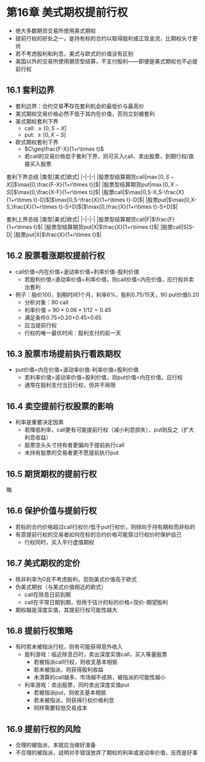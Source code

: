 # 第16章 美式期权提前行权

* 绝大多数期货交易所使用美式期权
* 提前行权的好处之一，是持有标的合约以取得股利或正现金流，比期权头寸更优
* 若不考虑股利和利息，美式与欧式的价值没有区别
* 美国以外的交易所使用期货型结算，不支付股利——即便是美式期权也不必提前行权

## 16.1 套利边界

* 套利边界：合约交易**不**存在套利机会的最低价与最高价
* 美式期权交易价格必然不低于其内在价值，否则立刻被套利
* 美式期权套利下界
  * call: $\geq [0, S-X]$
  * put: $\geq [0, X-S]$
* 欧式期权套利下界
  * $C\geq\frac{F-X}{1+r\times t}$
  * 若call的交易价格低于套利下界，则可买入call、卖出股票，到期行权/直接买入股票

套利下界总结
|类型|美式|欧式|
|-|-|-|
|股票型结算期货call|$\max[0,S-X]$|$\max[0,\frac{F-X}{1+r\times t}]$|
|股票型结算期货put|$\max[0,X-S]$|$\max[0,\frac{X-F}{1+r\times t}]$|
|股票call|$\max[0,S-X,S-\frac{X}{1+r\times t}-D]$|$\max[0,S-\frac{X}{1+r\times t}-D]$|
|股票put|$\max[0,X-S,\frac{X}{1+r\times t}-S+D]$|$\max[0,\frac{X}{1+r\times t}-S+D]$|

套利上界总结
|类型|美式|欧式|
|-|-|-|
|股票型结算期货call|F|$\frac{F}{1+r\times t}$|
|股票型结算期货put|X|$\frac{X}{1+r\times t}$|
|股票call|S|S-D|
|股票put|X|$\frac{X}{1+r\times t}$|

## 16.2 股票看涨期权提前行权

* call价值=内在价值+波动率价值+利率价值-股利价值
  * 若股利价值>波动率价值+利率价值，则call价值<内在价值，应行权并卖出套利
* 例子：股价100，到期时间1个月，利率6%，股利0.75/15天，90 put价值0.20
  * 分析对象：90 call
  * 利率价值 = $90\times0.06\times1/12=0.45$
  * 满足条件0.75>0.20+0.45=0.65
  * 应当提前行权
  * 行权的唯一最优时间：股利支付的前一天

## 16.3 股票市场提前执行看跌期权

* put价值=内在价值+波动率价值-利率价值+股利价值
  * 若利率价值>波动率价值+股利价值，则put价值<内在价值，应行权
  * 通常在股利支付当日行权，但并不局限

## 16.4 卖空提前行权股票的影响

* 利率是重要决定因素
  * 若降低利率，call更有可能提前行权（减小利息损失），put则反之（扩大利息收益）
  * 股票空头头寸持有者更偏向于提前执行call
  * 未持有股票的交易者更不愿提前执行put

## 16.5 期货期权的提前行权

略

## 16.6 保护价值与提前行权

* 若标的合约价格超过call行权价/低于put行权价，则倾向于持有期权而非标的
* 有意提前行权的交易者如何在标的合约价格可能穿过行权价时保护自己
  * 行权同时，买入平行虚值期权

## 16.7 美式期权的定价

* 除非利率为0且不考虑股利，否则美式价值高于欧式
* 伪美式期权（与美式价值相近的欧式）
  * call在除息日前到期
  * call在平常日期到期，但用于估计的标的价格=现价-期望股利
* 期权越是深度实值，其提前行权可能性越大

## 16.8 提前行权策略

* 有时若未被指派行权，则有可能获得意外收入
  * 股利游戏：临近除息日时，卖出深度实值call，买入等量股票
    * 若被指派call行权，则收支基本相抵
    * 若未被指派，则获得股利收益
    * 未清算的call越多、市场越不成熟，被指派的可能性越小
  * 利率游戏：卖出股票，同时卖出深度实值put
    * 若被指派put，则收支基本相抵
    * 若未被指派，则获得行权价格利息
    * 同样需要较低交易成本

## 16.9 提前行权的风险

* 合理的被指派，本就应当做好准备
* 不合理的被指派，说明对手错误放弃了期权的利率或波动率价值，反而是好事